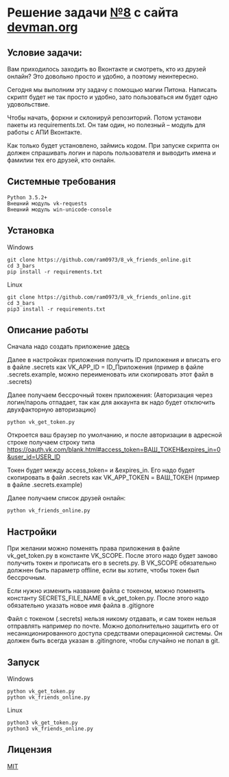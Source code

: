# Решение задачи [№8](https://devman.org/challenges/8/) с сайта [devman.org](https://devman.org)

## Условие задачи:

Вам приходилось заходить во Вконтакте и смотреть, кто из друзей онлайн? 
Это довольно просто и удобно, а поэтому неинтересно.

Сегодня мы выполним эту задачу с помощью магии Питона. 
Написать скрипт будет не так просто и удобно, зато пользоваться им будет 
одно удовольствие.

Чтобы начать, форкни и склонируй репозиторий. 
Потом установи пакеты из requirements.txt. 
Он там один, но полезный – модуль для работы с АПИ Вконтакте.

Как только будет установлено, займись кодом. 
При запуске скрипта он должен спрашивать логин и пароль пользователя и 
выводить имена и фамилии тех его друзей, кто онлайн.

## Системные требования

```
Python 3.5.2+
Внешний модуль vk-requests
Внешний модуль win-unicode-console
```

## Установка

Windows

```    
git clone https://github.com/ram0973/8_vk_friends_online.git
cd 3_bars
pip install -r requirements.txt
```

Linux
```    
git clone https://github.com/ram0973/8_vk_friends_online.git
cd 3_bars
pip3 install -r requirements.txt
```
    
    
## Описание работы

Сначала надо создать приложение [здесь](https://vk.com/editapp?act=create)

Далее в настройках приложения получить ID приложения и вписать его в файле
.secrets как VK_APP_ID = ID_Приложения (пример в файле .secrets.example,
 можно переименовать или скопировать этот файл в .secrets)
 
Далее получаем бессрочный токен приложения: 
(Авторизация через логин/пароль отпадает, так как для аккаунта вк надо 
будет отключить двухфакторную авторизацию)
```
python vk_get_token.py
```

Откроется ваш браузер по умолчанию, и после авторизации в адресной строке 
 получаем строку типа https://oauth.vk.com/blank.html#access_token=ВАШ_ТОКЕН&expires_in=0&user_id=USER_ID

Токен будет между access_token= и &expires_in. Его надо будет скопировать
в файл .secrets как VK_APP_TOKEN = ВАШ_ТОКЕН (пример в файле .secrets.example)

Далее получаем список друзей онлайн:
```
python vk_friends_online.py
```

## Настройки

При желании можно поменять права приложения в файле vk_get_token.py 
в константе VK_SCOPE. После этого надо будет заново получить токен и прописать
 его в secrets.py. В VK_SCOPE обязательно должнен быть параметр offline,
 если вы хотите, чтобы токен был бессрочным. 
 
Если нужно изменить название файла с токеном, можно поменять константу 
SECRETS_FILE_NAME в vk_get_token.py. После этого надо обязательно указать 
 новое имя файла в .gitignore
 
Файл с токеном (.secrets) нельзя никому отдавать, и сам токен нельзя отправлять 
например по почте. Можно дополнительно защитить его от 
несанкционированного доступа средствами операционной системы.
Он должен быть всегда указан в .gitingnore, чтобы случайно не попал в git.  

## Запуск

Windows

```
python vk_get_token.py
python vk_friends_online.py
```
 
Linux

``` 
python3 vk_get_token.py
python3 vk_friends_online.py
```
 
## Лицензия

[MIT](http://opensource.org/licenses/MIT)